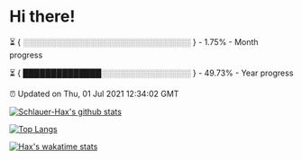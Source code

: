 # Hi there!

⏳ { ░░░░░░░░░░░░░░░░░░░░░░░░░░░░░░ } - 1.75% - Month progress

⏳ { ██████████████░░░░░░░░░░░░░░░░ } - 49.73% - Year progress

⏰ Updated on Thu, 01 Jul 2021 12:34:02 GMT


[![Schlauer-Hax's github stats](https://github-readme-stats.vercel.app/api?username=Schlauer-Hax&show_icons=true&theme=dark&count_private=true)](https://github.com/Schlauer-Hax)


[![Top Langs](https://github-readme-stats.vercel.app/api/top-langs/?username=Schlauer-Hax&layout=compact&theme=dark)](https://github.com/Schlauer-Hax?tab=repositories)


[![Hax's wakatime stats](https://github-readme-stats.vercel.app/api/wakatime?username=Hax&theme=dark)](https://wakatime.com/@Hax)

